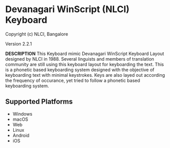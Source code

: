# Devanagari WinScript (NLCI) Keyboard

Copyright (c) NLCI, Bangalore

Version 2.2.1

__DESCRIPTION__
This Keyboard mimic Devanagari WinScript Keyboard Layout designed by NLCI in 1988. Several linguists and members of translation community are still using this keyboard layout for keyboarding the text. This is a phonetic based keyboarding system designed with the objective of keyboarding text with minimal keystrokes. Keys are also layed out according the frequency of occurance, yet tried to follow a phonetic based keyboarding system.


## Supported Platforms
 * Windows
 * macOS
 * Web
 * Linux
 * Android
 * iOS
